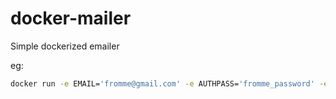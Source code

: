 # docker-mailer
Simple dockerized emailer

eg:

```sh
docker run -e EMAIL='fromme@gmail.com' -e AUTHPASS='fromme_password' -e MESSAGE='test' -e TO='tomail@gmail.com' dockerinpractice/docker-mailer
```

